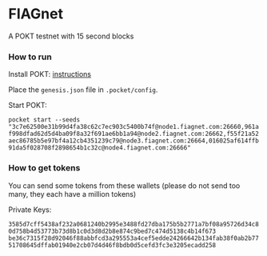 # FIAGnet

A POKT testnet with 15 second blocks


### How to run

Install POKT: [instructions](https://docs.pokt.network/core)

Place the `genesis.json` file in `.pocket/config`.

Start POKT:

`pocket start --seeds "3c7e62500e31b99d4fa38c62c7ec903c5400b74f@node1.fiagnet.com:26660,961af998dfad62d5d4ba09f8a32f691ae6bb1a94@node2.fiagnet.com:26662,f55f21a52aec86785b5e97bf4a12cb4351239c79@node3.fiagnet.com:26664,016025af614ffb91da5f028708f2898654b1c32c@node4.fiagnet.com:26666"
`

### How to get tokens

You can send some tokens from these wallets (please do not send too many, they each have a million tokens)

Private Keys:

`3585d7cff5438af232a0681240b2995e3488fd27dba175b5b2771a7bf08a95726d34c80d758b4d53773b73d8b1c0d3d8d2b8e874c9bed7c474d5138c4b14f673`
`be36c7315f28d92046f88abbfcd3a295553a4cef5edde24266642b134fab38f0ab2b7751708645dffab01940e2cb07d4d46f8bdb0d5cefd3fc3e3205ecadd258`
